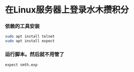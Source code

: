 # 在Linux服务器上登录水木攒积分

### 依赖的工具安装
```sh
sudo apt install telnet
sudo apt install expect
```


### 运行脚本。然后就不用管了
```sh
expect smth.exp
```